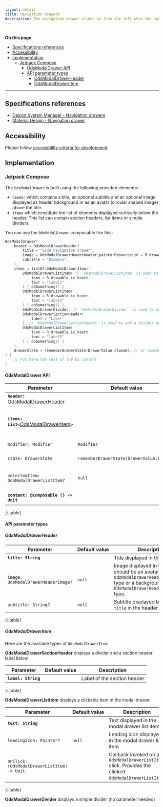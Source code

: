 ```yaml
---
layout: detail
title: Navigation drawers
description: The navigation drawer slides in from the left when the nav icon is tapped. The content should be concerned with identity and/or navigation..
---
```


<br>**On this page**

* [Specifications references](#specifications-references)
* [Accessibility](#accessibility)
* [Implementation](#implementation)
    * [Jetpack Compose](#jetpack-compose)
        * [OdsModalDrawer API](#odsmodaldrawer-api)
        * [API parameter types](#api-parameter-types)
            * [OdsModalDrawerHeader](#odsmodaldrawerheader)
            * [OdsModalDrawerItem](#odsmodaldraweritem)

---

## Specifications references

- [Design System Manager - Navigation drawers](https://system.design.orange.com/0c1af118d/p/92bc26-navigation-drawers/b/146f55)
- [Material Design - Navigation drawer](https://m2.material.io/components/navigation-drawer)

## Accessibility

Please follow [accessibility criteria for development](https://a11y-guidelines.orange.com/en/mobile/android/development/).

## Implementation

### Jetpack Compose

The `OdsModalDrawer` is built using the following provided elements:

- `header` which contains a title, an optional subtitle and an optional image displayed as header background or as an avatar (circular shaped image) above the title.
- `items` which constitute the list of elements displayed vertically below the header. This list can contain section headers, list items or simple dividers.

You can use the `OdsModalDrawer` composable like this:

```kotlin
OdsModalDrawer(
    header = OdsModalDrawerHeader(
        title = "Side navigation drawer",
        image = OdsModalDrawerHeaderAvatar(painterResource(id = R.drawable.placeholder)),
        subtitle = "Example",
    ),
    items = listOf<OdsModalDrawerItem>(
        OdsModalDrawerListItem( // `OdsModalDrawerListItem` is used to specified an item of the list
            icon = R.drawable.ic_heart,
            text = "label1"
        ) { doSomething() },
        OdsModalDrawerListItem(
            icon = R.drawable.ic_heart,
            text = "label2"
        ) { doSomething() },
        OdsModalDrawerDivider, // `OdsModalDrawerDivider` is used to add a divider in a specific level of the list
        OdsModalDrawerSectionHeader(
            label = "Label"
        ), // `OdsModalDrawerSectionHeader` is used to add a divider and the text above the divider
        OdsModalDrawerListItem(
            icon = R.drawable.ic_heart,
            text = "label3"
        ) { doSomething() }
    ),
    drawerState = rememberDrawerState(DrawerValue.Closed), // or rememberDrawerState(DrawerValue.Open)
) {
    // Put here the rest of the UI content
}
```

#### OdsModalDrawer API

Parameter | Default&nbsp;value | Description
-- | -- | --
<b>`header: `</b>[OdsModalDrawerHeader](#odsmodaldrawerheader) | | Content descriptor of the drawer header
<b>`items: List<`</b>[OdsModalDrawerItem](#odsmodaldraweritem)<b>`>`</b> | | List of `OdsModalDrawerItem` displayed in a column inside the modal drawer
`modifier: Modifier` | `Modifier` | `Modifier` applied to the modal drawer
`state: DrawerState` | `rememberDrawerState(DrawerValue.Closed)` | State of the modal drawer
`selectedItem: OdsModalDrawerListItem?` | `null` | Selected `OdsModalDrawerListItem` that appears in selected state
<b>`content: @Composable () -> Unit`</b> | | Content of the rest of the UI
{:.table}

#### API parameter types

##### OdsModalDrawerHeader

Parameter | Default&nbsp;value | Description
-- | -- | --
<b>`title: String`</b> | | Title displayed in the header
`image: OdsModalDrawerHeaderImage?` | `null` | Image displayed in the header. It should be an avatar image of `OdsModalDrawerHeaderAvatar` type or a background image of `OdsModalDrawerHeaderBackground` type.
`subtitle: String?` | `null` | Subtitle displayed below the `title` in the header
{:.table}

##### OdsModalDrawerItem

Here are the available types of `OdsModalDrawerItem`:

**OdsModalDrawerSectionHeader** displays a divider and a section header label below

Parameter | Default&nbsp;value | Description
-- | -- | --
<b>`label: String`</b> | | Label of the section header
{:.table}

**OdsModalDrawerListItem** displays a clickable item in the modal drawer

Parameter | Default&nbsp;value | Description
-- | -- | --
<b>`text: String`</b> | | Text displayed in the modal drawer list item
`leadingIcon: Painter?` | `null` | Leading icon displayed in the modal drawer list item
`onClick: (OdsModalDrawerListItem) -> Unit` | | Callback invoked on an `OdsModalDrawerListItem` click. Provides the clicked `OdsModalDrawerListItem`.
{:.table}

**OdsModalDrawerDivider** displays a simple divider (no parameter needed)
